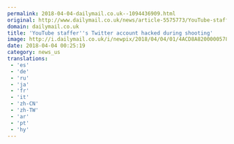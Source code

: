 ```yaml
---
permalink: 2018-04-04-dailymail.co.uk--1094436909.html
original: http://www.dailymail.co.uk/news/article-5575773/YouTube-staffers-Twitter-account-hacked-shooting.html?ITO=1490&ns_mchannel=rss&ns_campaign=1490
domain: dailymail.co.uk
title: 'YouTube staffer''s Twitter account hacked during shooting'
image: http://i.dailymail.co.uk/i/newpix/2018/04/04/01/4ACD8A8200000578-0-image-a-12_1522800600042.jpg
date: 2018-04-04 00:25:19
category: news_us
translations: 
 - 'es'
 - 'de'
 - 'ru'
 - 'ja'
 - 'fr'
 - 'it'
 - 'zh-CN'
 - 'zh-TW'
 - 'ar'
 - 'pt'
 - 'hy'
---
```


